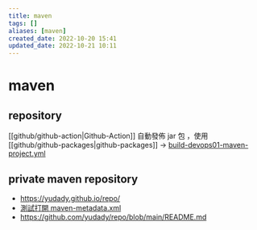 ```yaml
---
title: maven
tags: []
aliases: [maven]
created_date: 2022-10-20 15:41
updated_date: 2022-10-21 10:11
---
```


# maven

## repository

[[github/github-action|Github-Action]] 自動發佈 jar 包 ，使用 [[github/github-packages|github-packages]]  ->   [build-devops01-maven-project.yml](https://raw.githubusercontent.com/yudady/spring-getting-started-guides/main/.github/workflows/build-devops01-maven-project.yml)  


## private maven repository

- https://yudady.github.io/repo/
- [測試打開 maven-metadata.xml](https://yudady.github.io/repo/maven2/io/github/yudady/bilibili-video/maven-metadata.xml)
- https://github.com/yudady/repo/blob/main/README.md
